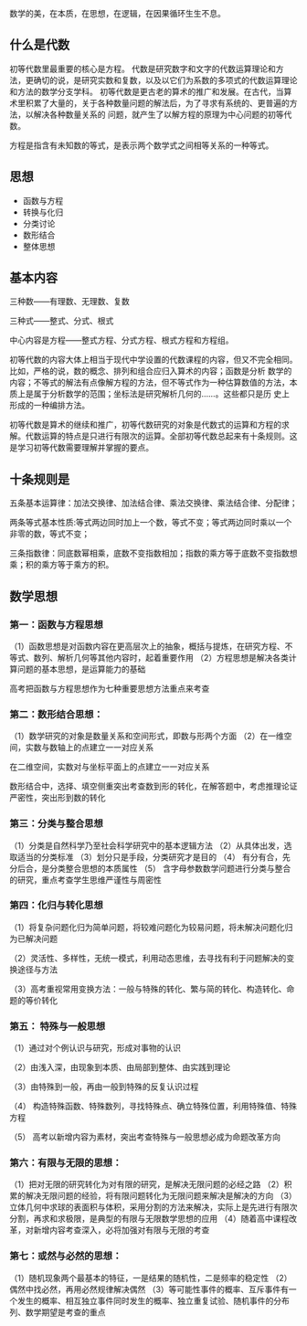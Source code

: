 数学的美，在本质，在思想，在逻辑，在因果循环生生不息。

## 什么是代数

初等代数里最重要的核心是方程。
代数是研究数字和文字的代数运算理论和方法，更确切的说，是研究实数和复数，以及以它们为系数的多项式的代数运算理论和方法的数学分支学科。 初等代数是更古老的算术的推广和发展。在古代，当算术里积累了大量的，关于各种数量问题的解法后，为了寻求有系统的、更普遍的方法，以解决各种数量关系的 问题，就产生了以解方程的原理为中心问题的初等代数。

方程是指含有未知数的等式，是表示两个数学式之间相等关系的一种等式。

## 思想

- 函数与方程
- 转换与化归
- 分类讨论
- 数形结合
- 整体思想

## 基本内容

三种数——有理数、无理数、复数

三种式——整式、分式、根式

中心内容是方程——整式方程、分式方程、根式方程和方程组。

初等代数的内容大体上相当于现代中学设置的代数课程的内容，但又不完全相同。比如，严格的说，数的概念、排列和组合应归入算术的内容；函数是分析 数学的内容；不等式的解法有点像解方程的方法，但不等式作为一种估算数值的方法，本质上是属于分析数学的范围；坐标法是研究解析几何的……。这些都只是历 史上形成的一种编排方法。

初等代数是算术的继续和推广，初等代数研究的对象是代数式的运算和方程的求解。代数运算的特点是只进行有限次的运算。全部初等代数总起来有十条规则。这是学习初等代数需要理解并掌握的要点。

## 十条规则是

五条基本运算律：加法交换律、加法结合律、乘法交换律、乘法结合律、分配律；

两条等式基本性质:等式两边同时加上一个数，等式不变；等式两边同时乘以一个非零的数，等式不变；

三条指数律：同底数幂相乘，底数不变指数相加；指数的乘方等于底数不变指数想乘；积的乘方等于乘方的积。

## 数学思想

### 第一：函数与方程思想

（1）函数思想是对函数内容在更高层次上的抽象，概括与提炼，在研究方程、不等式、数列、解析几何等其他内容时，起着重要作用
（2）方程思想是解决各类计算问题的基本思想，是运算能力的基础

高考把函数与方程思想作为七种重要思想方法重点来考查


### 第二：数形结合思想：

（1）数学研究的对象是数量关系和空间形式，即数与形两个方面
（2）在一维空间，实数与数轴上的点建立一一对应关系

在二维空间，实数对与坐标平面上的点建立一一对应关系

数形结合中，选择、填空侧重突出考查数到形的转化，在解答题中，考虑推理论证严密性，突出形到数的转化

### 第三：分类与整合思想

（1）分类是自然科学乃至社会科学研究中的基本逻辑方法
（2）从具体出发，选取适当的分类标准
（3）划分只是手段，分类研究才是目的
（4） 有分有合，先分后合，是分类整合思想的本质属性
（5） 含字母参数数学问题进行分类与整合的研究，重点考查学生思维严谨性与周密性

### 第四：化归与转化思想

（1）将复杂问题化归为简单问题，将较难问题化为较易问题，将未解决问题化归为已解决问题

（2）灵活性、多样性，无统一模式，利用动态思维，去寻找有利于问题解决的变换途径与方法

（3）高考重视常用变换方法：一般与特殊的转化、繁与简的转化、构造转化、命题的等价转化

### 第五：  特殊与一般思想

（1）通过对个例认识与研究，形成对事物的认识

（2）由浅入深，由现象到本质、由局部到整体、由实践到理论

（3）由特殊到一般，再由一般到特殊的反复认识过程

（4） 构造特殊函数、特殊数列，寻找特殊点、确立特殊位置，利用特殊值、特殊方程

（5） 高考以新增内容为素材，突出考查特殊与一般思想必成为命题改革方向

 
### 第六：有限与无限的思想：

（1）把对无限的研究转化为对有限的研究，是解决无限问题的必经之路
（2）积累的解决无限问题的经验，将有限问题转化为无限问题来解决是解决的方向
（3）立体几何中求球的表面积与体积，采用分割的方法来解决，实际上是先进行有限次分割，再求和求极限，是典型的有限与无限数学思想的应用
（4）随着高中课程改革，对新增内容考查深入，必将加强对有限与无限的考查

 

### 第七：或然与必然的思想：

（1）随机现象两个最基本的特征，一是结果的随机性，二是频率的稳定性
（2）偶然中找必然，再用必然规律解决偶然
（3）等可能性事件的概率、互斥事件有一个发生的概率、相互独立事件同时发生的概率、独立重复试验、随机事件的分布列、数学期望是考查的重点  
